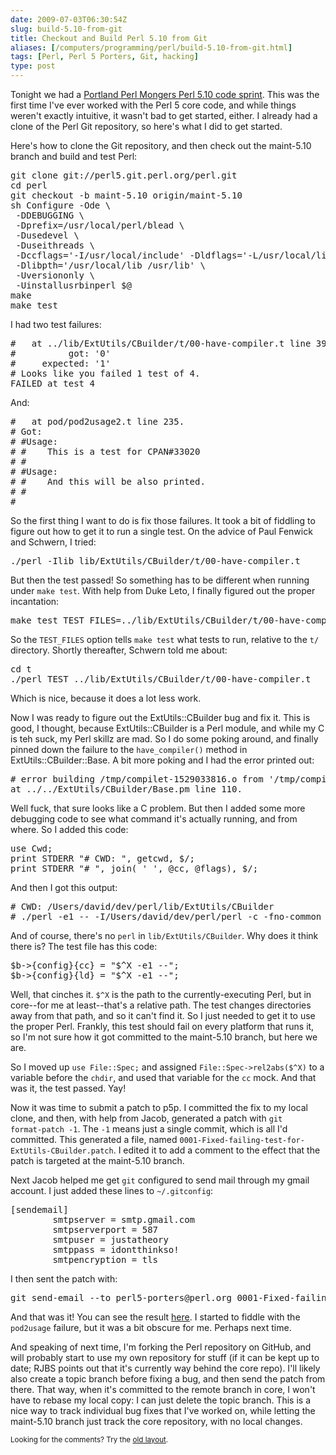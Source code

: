 ```yaml
--- 
date: 2009-07-03T06:30:54Z
slug: build-5.10-from-git
title: Checkout and Build Perl 5.10 from Git
aliases: [/computers/programming/perl/build-5.10-from-git.html]
tags: [Perl, Perl 5 Porters, Git, hacking]
type: post
---
```


<p>Tonight we had
a <a href="http://mail.pm.org/pipermail/pdx-pm-list/2009-July/005542.html">Portland
Perl Mongers Perl 5.10 code sprint</a>. This was the first time I've ever
worked with the Perl 5 core code, and while things weren't exactly intuitive,
it wasn't bad to get started, either. I already had a clone of the Perl Git
repository, so here's what I did to get started.</p>

<p>Here's how to clone the Git repository, and then check out the maint-5.10
branch and build and test Perl:</p>

<pre>
git clone git://perl5.git.perl.org/perl.git
cd perl
git checkout -b maint-5.10 origin/maint-5.10
sh Configure -Ode \
 -DDEBUGGING \
 -Dprefix=/usr/local/perl/blead \
 -Dusedevel \
 -Duseithreads \
 -Dccflags=&#x0027;-I/usr/local/include&#x0027; -Dldflags=&#x0027;-L/usr/local/lib&#x0027; \
 -Dlibpth=&#x0027;/usr/local/lib /usr/lib&#x0027; \
 -Uversiononly \
 -Uinstallusrbinperl $@
make
make test
</pre>

<p>I had two test failures:</p>

<pre>
#   at ../lib/ExtUtils/CBuilder/t/00-have-compiler.t line 39.
#          got: &#x0027;0&#x0027;
#     expected: &#x0027;1&#x0027;
# Looks like you failed 1 test of 4.
FAILED at test 4
</pre>

<p>And:</p>

<pre>
#   at pod/pod2usage2.t line 235.
# Got:
# #Usage:
# #    This is a test for CPAN#33020
# #
# #Usage:
# #    And this will be also printed.
# #
# 
</pre>

<p>So the first thing I want to do is fix those failures. It took a bit of
fiddling to figure out how to get it to run a single test. On the advice of
Paul Fenwick and Schwern, I tried:</p>

<pre>
./perl -Ilib lib/ExtUtils/CBuilder/t/00-have-compiler.t
</pre>

<p>But then the test passed! So something has to be different when running
under <code>make test</code>. With help from Duke Leto, I finally figured
out the proper incantation:</p>

<pre>
make test TEST_FILES=../lib/ExtUtils/CBuilder/t/00-have-compiler.t
</pre>

<p>So the <code>TEST_FILES</code> option tells <code>make test</code> what
tests to run, relative to the <code>t/</code> directory. Shortly thereafter,
Schwern told me about:</p>

<pre>
cd t
./perl TEST ../lib/ExtUtils/CBuilder/t/00-have-compiler.t
</pre>

<p>Which is nice, because it does a lot less work.</p>

<p>Now I was ready to figure out the ExtUtils::CBuilder bug and fix it. This
is good, I thought, because ExtUtils::CBuilder is a Perl module, and while my
C is teh suck, my Perl skillz are mad. So I do some poking around, and finally
pinned down the failure to the
<code>have_compiler()</code> method in ExtUtils::CBuilder::Base. A bit more
poking and I had the error printed out:</p>

<pre>
# error building /tmp/compilet-1529033816.o from &#x0027;/tmp/compilet-1529033816.c&#x0027;
at ../../ExtUtils/CBuilder/Base.pm line 110.
</pre>

<p>Well fuck, that sure looks like a C problem. But then I added some more
debugging code to see what command it's actually running, and from where. So I
added this code:</p>

<pre>
use Cwd;
print STDERR &quot;# CWD: &quot;, getcwd, $/;
print STDERR &quot;# &quot;, join( &#x0027; &#x0027;, @cc, @flags), $/;
</pre>

<p>And then I got this output:</p>

<pre>
# CWD: /Users/david/dev/perl/lib/ExtUtils/CBuilder
# ./perl -e1 &#x002d;&#x002d; -I/Users/david/dev/perl/perl -c -fno-common -DPERL_DARWIN -no-cpp-precomp -fno-strict-aliasing -pipe -fstack-protector -I/usr/local/include -O3 -o ./compilet-892348855.o
</pre>

<p>And of course, there's no <code>perl</code> in <code>lib/ExtUtils/CBuilder</code>. Why
does it think there is? The test file has this code:</p>

<pre>
$b->{config}{cc} = &quot;$^X -e1 &#x002d;&#x002d;&quot;;
$b->{config}{ld} = &quot;$^X -e1 &#x002d;&#x002d;&quot;;
</pre>

<p>Well, that cinches it. <code>$^X</code> is the path to the
currently-executing Perl, but in core--for me at least--that's a relative
path. The test changes directories away from that path, and so it can't find
it. So I just needed to get it to use the proper Perl. Frankly, this test
should fail on every platform that runs it, so I'm not sure how it got
committed to the maint-5.10 branch, but here we are.</p>

<p>So I moved up <code>use File::Spec;</code> and
assigned <code>File::Spec->rel2abs($^X)</code> to a variable before
the <code>chdir</code>, and used that variable for the <code>cc</code> mock.
And that was it, the test passed. Yay!</p>

<p>Now it was time to submit a patch to p5p. I committed the fix to my local
clone, and then, with help from Jacob, generated a patch with <code>git
format-patch -1</code>. The <code>-1</code> means just a single commit, which
is all I'd committed. This generated a file,
named <code>0001-Fixed-failing-test-for-ExtUtils-CBuilder.patch</code>. I
edited it to add a comment to the effect that the patch is targeted at the
maint-5.10 branch.</p>

<p>Next Jacob helped me get <code>git</code> configured to send mail through
my gmail account. I just added these lines to <code>~/.gitconfig</code>:</p>

<pre>
[sendemail]
        smtpserver = smtp.gmail.com
        smtpserverport = 587
        smtpuser = justatheory
        smtppass = idontthinkso!
        smtpencryption = tls
</pre>

<p>I then sent the patch with:</p>

<pre>
git send-email &#x002d;&#x002d;to perl5-porters@perl.org 0001-Fixed-failing-test-for-ExtUtils-CBuilder.patch
</pre>

<p>And that was it! You can see the result
<a href="http://www.nntp.perl.org/group/perl.perl5.porters/2009/07/msg148055.html">here</a>.
I started to fiddle with the <code>pod2usage</code> failure, but it was a bit
obscure for me. Perhaps next time.</p>

<p>And speaking of next time, I'm forking the Perl repository on GitHub, and
will probably start to use my own repository for stuff (if it can be kept up
to date; RJBS points out that it's currently way behind the core repo). I'll
likely also create a topic branch before fixing a bug, and then send the patch
from there. That way, when it's committed to the remote branch in core, I
won't have to rebase my local copy: I can just delete the topic branch. This
is a nice way to track individual bug fixes that I've worked on, while letting
the maint-5.10 branch just track the core repository, with no local
changes.</p>

<p class="past"><small>Looking for the comments? Try the <a rel="nofollow" href="//past.justatheory.com/computers/programming/perl/build-5.10-from-git.html">old layout</a>.</small></p>


